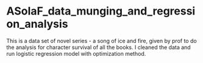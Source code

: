# ASoIaF_data_munging_and_regression_analysis
This is a data set of novel series - a song of ice and fire, given by prof to do the analysis for character survival of all the books. I cleaned the data and run logistic regression model with optimization method.
